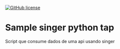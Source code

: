 [![GitHub license](https://img.shields.io/badge/implemented%20by-Andy-blue)](https://www.linkedin.com/in/andy-kiaka-76a983110/)
# Sample singer python tap

Script que consume dados de uma api usando singer

